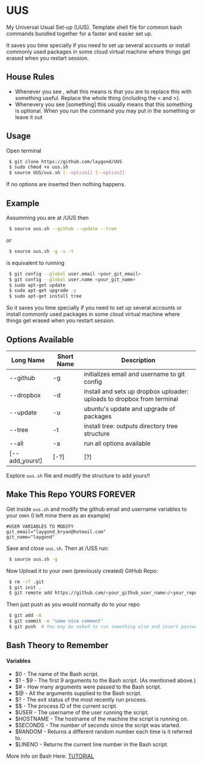 # UUS
My Universal Usual Set-up (UUS). Template shell file for common bash commands bundled together for a faster and easier set up.

It saves you time specially if you need to set up several accounts or install commonly used packages in some cloud virtual machine where things get erased when you restart session.

## House Rules
- Whenever you see <something>, what this means is that you are to replace this with something useful. Replace the whole thing (including the < and >).
- Whenevery you see [something] this usually means that this something is optional. When you run the command you may put in the something or leave it out

## Usage
Open terminal
```sh
 $ git clone https://github.com/laygond/UUS 
 $ sudo chmod +x uus.sh 
 $ source UUS/uus.sh [--option1] [--option2]
```
If no options are inserted then nothing happens.

## Example
Assumming you are at /UUS then
```sh
 $ source uus.sh --github --update --tree
```
or
```sh
 $ source uus.sh -g -u -t
```
is equivalent to running 
```sh
 $ git config --global user.email <your_git_email>
 $ git config --global user.name <your_git_name>
 $ sudo apt-get update
 $ sudo apt-get upgrade -y 
 $ sudo apt-get install tree
```
So it saves you time specially if you need to set up several accounts or install commonly used packages in some cloud virtual machine where things get erased when you restart session.

## Options Available

| Long Name  | Short Name | Description |
| ---------- | ---------- | ----------- |
| --github   | -g  | initializes email and username to git config | 
| --dropbox  | -d  | install and sets up dropbox uploader: uploads to dropbox from terminal | 
| --update   | -u  | ubuntu's update and upgrade of packages | 
| --tree     | -t  | install tree: outputs directory tree structure | 
| --all      | -a  | run all options available | 
| [--add_yours!] | [-?]  | [?] | 

Explore `uus.sh` file and modify the structure to add yours!! 

## Make This Repo YOURS FOREVER
Get inside `uus.sh` and modify the github email and username variables to your own (I left mine there as an example)
```
#USER VARIABLES TO MODIFY
git_email="laygond_bryan@hotmail.com"
git_name="laygond"
```
Save and close `uus.sh`. Then at /USS run:
```sh
 $ source uus.sh -g
 ```
Now Upload it to your own (previously created) GitHub Repo:
```sh
 $ rm -rf .git
 $ git init .
 $ git remote add https://github.com/<your_github_user_name>/<your_repo_name> #Use an existing (previously created) repo 
```
Then just push as you would normally do to your repo
```sh
 $ git add -A
 $ git commit -m "some nice comment"
 $ git push  # You may be asked to run something else and insert password
```

## Bash Theory to Remember
#### Variables
- $0 - The name of the Bash script.
- $1 - $9 - The first 9 arguments to the Bash script. (As mentioned above.)
- $# - How many arguments were passed to the Bash script.
- $@ - All the arguments supplied to the Bash script.
- $? - The exit status of the most recently run process.
- $$ - The process ID of the current script.
- $USER - The username of the user running the script.
- $HOSTNAME - The hostname of the machine the script is running on.
- $SECONDS - The number of seconds since the script was started.
- $RANDOM - Returns a different random number each time is it referred to.
- $LINENO - Returns the current line number in the Bash script.

More Info on Bash Here: [TUTORIAL](https://ryanstutorials.net/bash-scripting-tutorial/)
